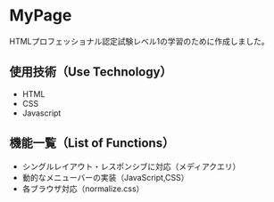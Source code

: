 # MyPage

HTMLプロフェッショナル認定試験レベル1の学習のために作成しました。


## 使用技術（Use Technology）
* HTML
* CSS
* Javascript

## 機能一覧（List of Functions）
* シングルレイアウト・レスポンシブに対応（メディアクエリ）
* 動的なメニューバーの実装（JavaScript,CSS）
* 各ブラウザ対応（normalize.css）
